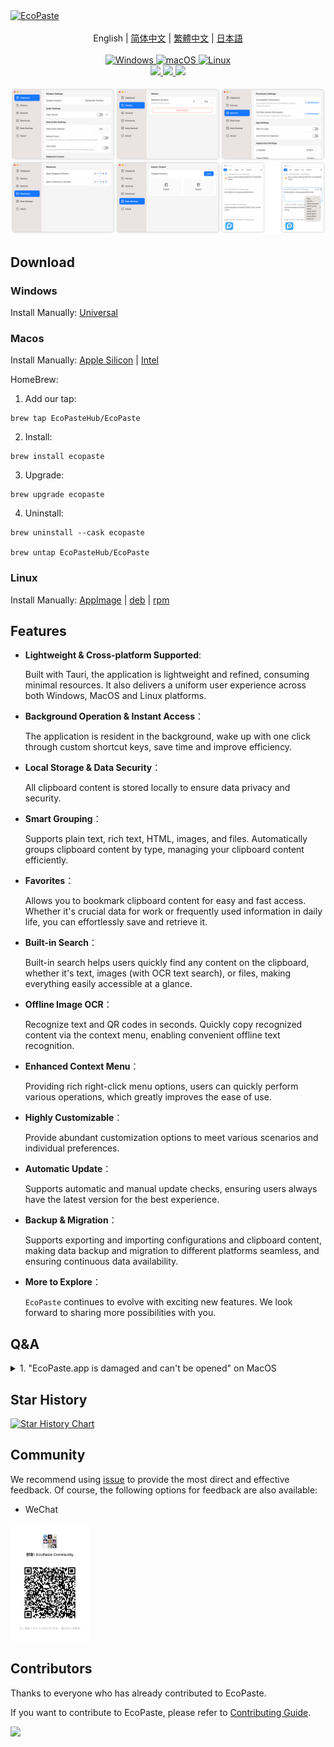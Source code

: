 <a href="https://github.com/EcoPasteHub/EcoPaste">
  <img src="https://socialify.git.ci/EcoPasteHub/EcoPaste/image?description=1&font=Source%20Code%20Pro&forks=1&issues=1&logo=https%3A%2F%2Fgithub.com%2Fayangweb%2FEcoPaste%2Fblob%2Fmaster%2Fpublic%2Flogo.png%3Fraw%3Dtrue&name=1&owner=1&pattern=Floating%20Cogs&pulls=1&stargazers=1&theme=Auto" alt="EcoPaste" />
</a>

<div align="center">
  <br/>
  
  <div>
      English | <a href="./README.zh-CN.md">简体中文</a> | <a href="./README.zh-TW.md">繁體中文</a> | <a href="./README.ja-JP.md">日本語</a>
  </div>

  <br/>
    
  <a href="https://github.com/EcoPasteHub/EcoPaste/releases/latest">
    <img
      alt="Windows"
      src="https://img.shields.io/badge/-Windows-blue?style=flat-square&logo=windows&logoColor=white"
    />
  </a >  
  <a href="https://github.com/EcoPasteHub/EcoPaste/releases/latest">
    <img
      alt="macOS"
      src="https://img.shields.io/badge/-MacOS-black?style=flat-square&logo=apple&logoColor=white"
    />
  </a >
  <a href="https://github.com/EcoPasteHub/EcoPaste/releases/latest">
    <img 
      alt="Linux"
      src="https://img.shields.io/badge/-Linux-yellow?style=flat-square&logo=linux&logoColor=white" 
    />
  </a>

  <div>
    <a href="https://github.com/EcoPasteHub/EcoPaste/blob/master/LICENSE">
      <img
        src="https://img.shields.io/github/license/EcoPasteHub/EcoPaste?style=flat-square"
      />
    </a >
    <a href="https://github.com/EcoPasteHub/EcoPaste/releases/latest">
      <img
        src="https://img.shields.io/github/package-json/v/EcoPasteHub/EcoPaste?style=flat-square"
      />
    </a >
    <a href="https://github.com/EcoPasteHub/EcoPaste/releases">
      <img
        src="https://img.shields.io/github/downloads/EcoPasteHub/EcoPaste/total?style=flat-square"
      />  
    </a >
  </div>
  
  <br/>

  <picture>
    <source media="(prefers-color-scheme: dark)" srcset="./images/app-dark.en-US.png" />
    <source media="(prefers-color-scheme: light)" srcset="./images/app-light.en-US.png" />
    <img src="./images/app-light.en-US.png" />
 </picture>
</div>

## Download

### Windows

Install Manually: [Universal](https://gh-proxy.com/https://github.com/EcoPasteHub/EcoPaste/releases/download/v0.0.6/EcoPaste_0.0.6_x64-setup.exe)

### Macos

Install Manually: [Apple Silicon](https://gh-proxy.com/https://github.com/EcoPasteHub/EcoPaste/releases/download/v0.0.6/EcoPaste_0.0.6_aarch64.dmg) | [Intel](https://gh-proxy.com/https://github.com/EcoPasteHub/EcoPaste/releases/download/v0.0.6/EcoPaste_0.0.6_x64.dmg)

HomeBrew:

1. Add our tap:
```shell
brew tap EcoPasteHub/EcoPaste
```

2. Install:
```shell
brew install ecopaste
```

3. Upgrade:
```shell
brew upgrade ecopaste
```

4. Uninstall:
```shell
brew uninstall --cask ecopaste

brew untap EcoPasteHub/EcoPaste
```

### Linux

Install Manually: [AppImage](https://gh-proxy.com/https://github.com/EcoPasteHub/EcoPaste/releases/download/v0.0.6/eco-paste_0.0.6_amd64.AppImage) | [deb](https://gh-proxy.com/https://github.com/EcoPasteHub/EcoPaste/releases/download/v0.0.6/eco-paste_0.0.6_amd64.deb) | [rpm](https://gh-proxy.com/https://github.com/EcoPasteHub/EcoPaste/releases/download/v0.0.6/eco-paste-0.0.6-1.x86_64.rpm)

## Features

- **Lightweight & Cross-platform Supported**: 
  
  Built with Tauri, the application is lightweight and refined, consuming minimal resources. It also delivers a uniform user experience across both Windows, MacOS and Linux platforms.

- **Background Operation & Instant Access**：

  The application is resident in the background, wake up with one click through custom shortcut keys, save time and improve efficiency.

- **Local Storage & Data Security**：

  All clipboard content is stored locally to ensure data privacy and security.

- **Smart Grouping**：

  Supports plain text, rich text, HTML, images, and files. Automatically groups clipboard content by type, managing your clipboard content efficiently.

- **Favorites**：

  Allows you to bookmark clipboard content for easy and fast access. Whether it's crucial data for work or frequently used information in daily life, you can effortlessly save and retrieve it.

- **Built-in Search**：

  Built-in search helps users quickly find any content on the clipboard, whether it's text, images (with OCR text search), or files, making everything easily accessible at a glance.

- **Offline Image OCR**：

  Recognize text and QR codes in seconds. Quickly copy recognized content via the context menu, enabling convenient offline text recognition.

- **Enhanced Context Menu**：

  Providing rich right-click menu options, users can quickly perform various operations, which greatly improves the ease of use.

- **Highly Customizable**：

  Provide abundant customization options to meet various scenarios and individual preferences.

- **Automatic Update**：

  Supports automatic and manual update checks, ensuring users always have the latest version for the best experience.

- **Backup & Migration**：

  Supports exporting and importing configurations and clipboard content, making data backup and migration to different platforms seamless, and ensuring continuous data availability.

- **More to Explore**：

  `EcoPaste` continues to evolve with exciting new features. We look forward to sharing more possibilities with you.

## Q&A

<details>
<summary>1. "EcoPaste.app is damaged and can't be opened" on MacOS </summary>

<picture>
  <source media="(prefers-color-scheme: dark)" srcset="./images/damaged-dark.en-US.png" />
  <source media="(prefers-color-scheme: light)" srcset="./images/damaged-light.en-US.png" />
  <img src="./images/damaged-light.en-US.png" />
</picture>

Type the following command and press Enter in `terminal` to allow the app to run: 

> Password may be required to run the command.

```bash
sudo xattr -r -d com.apple.quarantine /Applications/EcoPaste.app
```

After that, you can open the app normally.

</details>

## Star History

<a href="https://star-history.com/#EcoPasteHub/EcoPaste&Date">
 <picture>
   <source media="(prefers-color-scheme: dark)" srcset="https://api.star-history.com/svg?repos=EcoPasteHub/EcoPaste&type=Date&theme=dark" />
   <source media="(prefers-color-scheme: light)" srcset="https://api.star-history.com/svg?repos=EcoPasteHub/EcoPaste&type=Date" />
   <img alt="Star History Chart" src="https://api.star-history.com/svg?repos=EcoPasteHub/EcoPaste&type=Date" />
 </picture>
</a>

## Community

We recommend using [issue](https://github.com/EcoPasteHub/EcoPaste/issues) to provide the most direct and effective feedback. Of course, the following options for feedback are also available:

- WeChat

<img width="25%" src="./images/wechat.png" />

## Contributors

Thanks to everyone who has already contributed to EcoPaste. 

If you want to contribute to EcoPaste, please refer to [Contributing Guide](./.github/CONTRIBUTING.md).

<a href="https://github.com/EcoPasteHub/EcoPaste/graphs/contributors">
  <img src="https://contrib.rocks/image?repo=EcoPasteHub/EcoPaste" />
</a>
